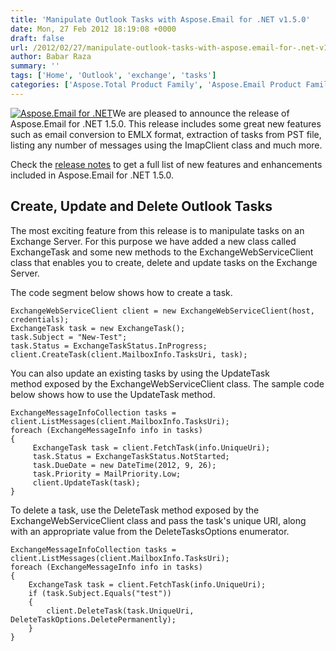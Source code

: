 ```yaml
---
title: 'Manipulate Outlook Tasks with Aspose.Email for .NET v1.5.0'
date: Mon, 27 Feb 2012 18:19:08 +0000
draft: false
url: /2012/02/27/manipulate-outlook-tasks-with-aspose.email-for-.net-v1.5.0/
author: Babar Raza
summary: ''
tags: ['Home', 'Outlook', 'exchange', 'tasks']
categories: ['Aspose.Total Product Family', 'Aspose.Email Product Family']
---
```


[![Aspose.Email for .NET][1]](https://blog.aspose.com/wp-content/uploads/sites/2/2012/02/aspose.email-logo120.jpg)We are pleased to announce the release of Aspose.Email for .NET 1.5.0. This release includes some great new features such as email conversion to EMLX format, extraction of tasks from PST file, listing any number of messages using the ImapClient class and much more.

Check the [release notes][2] to get a full list of new features and enhancements included in Aspose.Email for .NET 1.5.0.

## Create, Update and Delete Outlook Tasks

The most exciting feature from this release is to manipulate tasks on an Exchange Server. For this purpose we have added a new class called ExchangeTask and some new methods to the ExchangeWebServiceClient class that enables you to create, delete and update tasks on the Exchange Server.

The code segment below shows how to create a task.

```
ExchangeWebServiceClient client = new ExchangeWebServiceClient(host, credentials);
ExchangeTask task = new ExchangeTask();
task.Subject = "New-Test";
task.Status = ExchangeTaskStatus.InProgress;
client.CreateTask(client.MailboxInfo.TasksUri, task);
```

You can also update an existing tasks by using the UpdateTask method exposed by the ExchangeWebServiceClient class. The sample code below shows how to use the UpdateTask method.

```
ExchangeMessageInfoCollection tasks = client.ListMessages(client.MailboxInfo.TasksUri);
foreach (ExchangeMessageInfo info in tasks)
{
     ExchangeTask task = client.FetchTask(info.UniqueUri);
     task.Status = ExchangeTaskStatus.NotStarted;
     task.DueDate = new DateTime(2012, 9, 26);
     task.Priority = MailPriority.Low;
     client.UpdateTask(task);
}
```

To delete a task, use the DeleteTask method exposed by the ExchangeWebServiceClient class and pass the task's unique URI, along with an appropriate value from the DeleteTasksOptions enumerator.

```
ExchangeMessageInfoCollection tasks = client.ListMessages(client.MailboxInfo.TasksUri);
foreach (ExchangeMessageInfo info in tasks)
{
    ExchangeTask task = client.FetchTask(info.UniqueUri);
    if (task.Subject.Equals("test"))
    {
        client.DeleteTask(task.UniqueUri, DeleteTaskOptions.DeletePermanently);
    }
}
```




[1]: https://blog.aspose.com/wp-content/uploads/sites/2/2012/02/aspose.email-logo120.jpg
[2]: http://www.aspose.com/community/files/51/.net-components/aspose.email-for-.net/entry363550.aspx "Release Notes of Aspose.Email for .NET v1.5.0"




